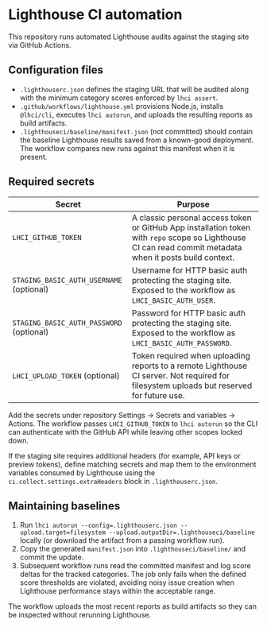 # Lighthouse CI automation

This repository runs automated Lighthouse audits against the staging site via GitHub Actions.

## Configuration files

- `.lighthouserc.json` defines the staging URL that will be audited along with the minimum
  category scores enforced by `lhci assert`.
- `.github/workflows/lighthouse.yml` provisions Node.js, installs `@lhci/cli`, executes
  `lhci autorun`, and uploads the resulting reports as build artifacts.
- `.lighthouseci/baseline/manifest.json` (not committed) should contain the baseline
  Lighthouse results saved from a known-good deployment. The workflow compares new runs
  against this manifest when it is present.

## Required secrets

| Secret | Purpose |
| --- | --- |
| `LHCI_GITHUB_TOKEN` | A classic personal access token or GitHub App installation token with `repo` scope so Lighthouse CI can read commit metadata when it posts build context. |
| `STAGING_BASIC_AUTH_USERNAME` (optional) | Username for HTTP basic auth protecting the staging site. Exposed to the workflow as `LHCI_BASIC_AUTH_USER`. |
| `STAGING_BASIC_AUTH_PASSWORD` (optional) | Password for HTTP basic auth protecting the staging site. Exposed to the workflow as `LHCI_BASIC_AUTH_PASSWORD`. |
| `LHCI_UPLOAD_TOKEN` (optional) | Token required when uploading reports to a remote Lighthouse CI server. Not required for filesystem uploads but reserved for future use. |

Add the secrets under repository Settings → Secrets and variables → Actions. The workflow passes
`LHCI_GITHUB_TOKEN` to `lhci autorun` so the CLI can authenticate with the GitHub API while leaving
other scopes locked down.

If the staging site requires additional headers (for example, API keys or preview tokens), define
matching secrets and map them to the environment variables consumed by Lighthouse using the
`ci.collect.settings.extraHeaders` block in `.lighthouserc.json`.

## Maintaining baselines

1. Run `lhci autorun --config=.lighthouserc.json --upload.target=filesystem --upload.outputDir=.lighthouseci/baseline`
   locally (or download the artifact from a passing workflow run).
2. Copy the generated `manifest.json` into `.lighthouseci/baseline/` and commit the update.
3. Subsequent workflow runs read the committed manifest and log score deltas for the tracked
   categories. The job only fails when the defined score thresholds are violated, avoiding noisy
   issue creation when Lighthouse performance stays within the acceptable range.

The workflow uploads the most recent reports as build artifacts so they can be inspected without
rerunning Lighthouse.
